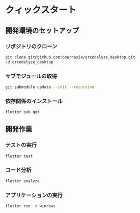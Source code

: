 クィックスタート
=============

## 開発環境のセットアップ

### リポジトリのクローン
```bash
git clone git@github.com:boarnasia/qrcodelyze_desktop.git
cd qrcodelyze_desktop
```

### サブモジュールの取得
```bash
git submodule update --init --recursive
```

### 依存関係のインストール
```bash
flutter pub get
```

## 開発作業

### テストの実行
```bash
flutter test
```

### コード分析
```bash
flutter analyze
```

### アプリケーションの実行
```bash
flutter run -d windows
```

